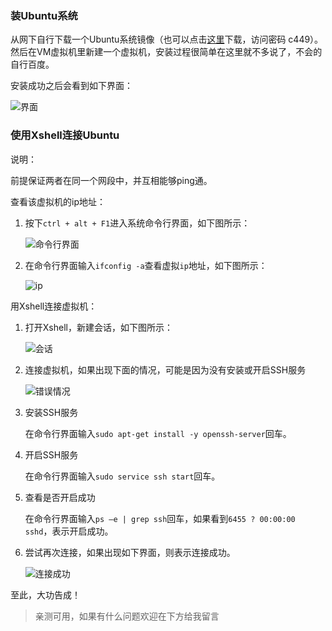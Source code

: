 ### 装Ubuntu系统

从网下自行下载一个Ubuntu系统镜像（也可以点击[这里](https://yunpan.cn/cBheNWdvEjwbb)下载，访问密码 c449）。然后在VM虚拟机里新建一个虚拟机，安装过程很简单在这里就不多说了，不会的自行百度。

安装成功之后会看到如下界面：

![界面](http://oo5edb6t9.bkt.clouddn.com/14918127034852.jpg)

### 使用Xshell连接Ubuntu

说明：

前提保证两者在同一个网段中，并互相能够ping通。

查看该虚拟机的ip地址：

1. 按下`ctrl + alt + F1`进入系统命令行界面，如下图所示：

    ![命令行界面](http://oo5edb6t9.bkt.clouddn.com/14918127628290.jpg)

2. 在命令行界面输入`ifconfig -a`查看虚拟`ip`地址，如下图所示：

    ![ip](http://oo5edb6t9.bkt.clouddn.com/14918127942608.jpg)

用Xshell连接虚拟机：

1. 打开Xshell，新建会话，如下图所示：

    ![会话](http://oo5edb6t9.bkt.clouddn.com/14918128506181.jpg)

2. 连接虚拟机，如果出现下面的情况，可能是因为没有安装或开启SSH服务

    ![错误情况](http://oo5edb6t9.bkt.clouddn.com/14918128863468.jpg)

3. 安装SSH服务
   
    在命令行界面输入`sudo apt-get install -y openssh-server`回车。

4. 开启SSH服务

    在命令行界面输入`sudo service ssh start`回车。

5. 查看是否开启成功

    在命令行界面输入`ps –e | grep ssh`回车，如果看到`6455 ? 00:00:00 sshd`，表示开启成功。 

6. 尝试再次连接，如果出现如下界面，则表示连接成功。

    ![连接成功](http://oo5edb6t9.bkt.clouddn.com/14918129329289.jpg)

至此，大功告成！

> 亲测可用，如果有什么问题欢迎在下方给我留言

